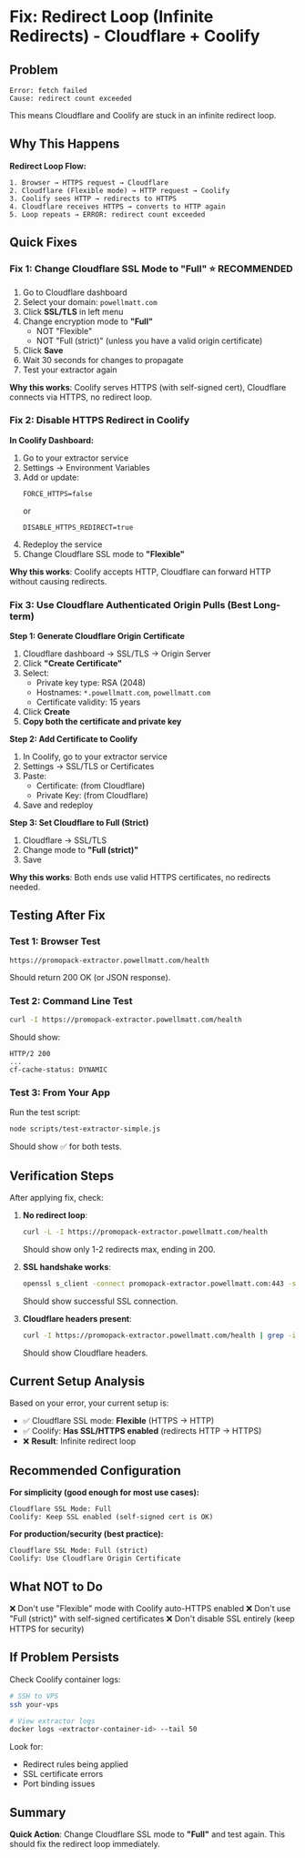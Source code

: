 # Fix: Redirect Loop (Infinite Redirects) - Cloudflare + Coolify

## Problem
```
Error: fetch failed
Cause: redirect count exceeded
```

This means Cloudflare and Coolify are stuck in an infinite redirect loop.

## Why This Happens

**Redirect Loop Flow:**
```
1. Browser → HTTPS request → Cloudflare
2. Cloudflare (Flexible mode) → HTTP request → Coolify
3. Coolify sees HTTP → redirects to HTTPS
4. Cloudflare receives HTTPS → converts to HTTP again
5. Loop repeats → ERROR: redirect count exceeded
```

## Quick Fixes

### Fix 1: Change Cloudflare SSL Mode to "Full" ⭐ RECOMMENDED

1. Go to Cloudflare dashboard
2. Select your domain: `powellmatt.com`
3. Click **SSL/TLS** in left menu
4. Change encryption mode to **"Full"**
   - NOT "Flexible" 
   - NOT "Full (strict)" (unless you have a valid origin certificate)
5. Click **Save**
6. Wait 30 seconds for changes to propagate
7. Test your extractor again

**Why this works**: Coolify serves HTTPS (with self-signed cert), Cloudflare connects via HTTPS, no redirect loop.

### Fix 2: Disable HTTPS Redirect in Coolify

**In Coolify Dashboard:**

1. Go to your extractor service
2. Settings → Environment Variables
3. Add or update:
   ```
   FORCE_HTTPS=false
   ```
   or
   ```
   DISABLE_HTTPS_REDIRECT=true
   ```
4. Redeploy the service
5. Change Cloudflare SSL mode to **"Flexible"**

**Why this works**: Coolify accepts HTTP, Cloudflare can forward HTTP without causing redirects.

### Fix 3: Use Cloudflare Authenticated Origin Pulls (Best Long-term)

**Step 1: Generate Cloudflare Origin Certificate**

1. Cloudflare dashboard → SSL/TLS → Origin Server
2. Click **"Create Certificate"**
3. Select:
   - Private key type: RSA (2048)
   - Hostnames: `*.powellmatt.com`, `powellmatt.com`
   - Certificate validity: 15 years
4. Click **Create**
5. **Copy both the certificate and private key**

**Step 2: Add Certificate to Coolify**

1. In Coolify, go to your extractor service
2. Settings → SSL/TLS or Certificates
3. Paste:
   - Certificate: (from Cloudflare)
   - Private Key: (from Cloudflare)
4. Save and redeploy

**Step 3: Set Cloudflare to Full (Strict)**

1. Cloudflare → SSL/TLS
2. Change mode to **"Full (strict)"**
3. Save

**Why this works**: Both ends use valid HTTPS certificates, no redirects needed.

## Testing After Fix

### Test 1: Browser Test
```
https://promopack-extractor.powellmatt.com/health
```
Should return 200 OK (or JSON response).

### Test 2: Command Line Test
```bash
curl -I https://promopack-extractor.powellmatt.com/health
```
Should show:
```
HTTP/2 200
...
cf-cache-status: DYNAMIC
```

### Test 3: From Your App
Run the test script:
```bash
node scripts/test-extractor-simple.js
```
Should show ✅ for both tests.

## Verification Steps

After applying fix, check:

1. **No redirect loop**:
   ```bash
   curl -L -I https://promopack-extractor.powellmatt.com/health
   ```
   Should show only 1-2 redirects max, ending in 200.

2. **SSL handshake works**:
   ```bash
   openssl s_client -connect promopack-extractor.powellmatt.com:443 -servername promopack-extractor.powellmatt.com
   ```
   Should show successful SSL connection.

3. **Cloudflare headers present**:
   ```bash
   curl -I https://promopack-extractor.powellmatt.com/health | grep -i cf-
   ```
   Should show Cloudflare headers.

## Current Setup Analysis

Based on your error, your current setup is:

- ✅ Cloudflare SSL mode: **Flexible** (HTTPS → HTTP)
- ✅ Coolify: **Has SSL/HTTPS enabled** (redirects HTTP → HTTPS)
- ❌ **Result**: Infinite redirect loop

## Recommended Configuration

**For simplicity (good enough for most use cases):**
```
Cloudflare SSL Mode: Full
Coolify: Keep SSL enabled (self-signed cert is OK)
```

**For production/security (best practice):**
```
Cloudflare SSL Mode: Full (strict)
Coolify: Use Cloudflare Origin Certificate
```

## What NOT to Do

❌ Don't use "Flexible" mode with Coolify auto-HTTPS enabled
❌ Don't use "Full (strict)" with self-signed certificates
❌ Don't disable SSL entirely (keep HTTPS for security)

## If Problem Persists

Check Coolify container logs:
```bash
# SSH to VPS
ssh your-vps

# View extractor logs
docker logs <extractor-container-id> --tail 50
```

Look for:
- Redirect rules being applied
- SSL certificate errors
- Port binding issues

## Summary

**Quick Action**: Change Cloudflare SSL mode to **"Full"** and test again. This should fix the redirect loop immediately.
